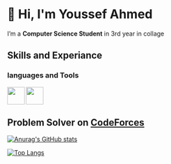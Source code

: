 <!-- name and who i am start -->

# 👋 Hi, I'm Youssef Ahmed

I’m a **Computer Science Student** in 3rd year in collage

<!-- name and who i am end -->

## Skills and Experiance

### languages and Tools

<img src="https://cdn-icons-png.flaticon.com/512/6132/6132222.png" width="40" align="left"> <!-- C++ -->
<img src="https://seeklogo.com/images/J/javascript-js-logo-2949701702-seeklogo.com.png" width="40"> <!-- JS -->

## Problem Solver on [CodeForces](https://codeforces.com/profile/TANJIR0U)

[![Anurag's GitHub stats](https://github-readme-stats.vercel.app/api?username=Yusef-Ahmed&show_icons=true&hide=issues,contribs)](https://github.com/anuraghazra/github-readme-stats)

[![Top Langs](https://github-readme-stats.vercel.app/api/top-langs/?username=Yusef-Ahmed)](https://github.com/anuraghazra/github-readme-stats)
